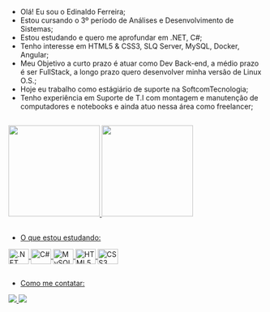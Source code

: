 - Olá! Eu sou o Edinaldo Ferreira;
- Estou cursando o 3º período de Análises e Desenvolvimento de Sistemas;
- Estou estudando e quero me aprofundar em .NET, C#;
- Tenho interesse em HTML5 & CSS3, SLQ Server, MySQL, Docker, Angular;
- Meu Objetivo a curto prazo é atuar como Dev Back-end, a médio prazo é ser FullStack, a longo prazo quero desenvolver minha versão de Linux O.S.;
- Hoje eu trabalho como estágiário de suporte na SoftcomTecnologia;
- Tenho experiência em Suporte de T.I com montagem e manutenção de computadores e notebooks e ainda atuo nessa área como freelancer;
##
</div>
  <a href="https://https://github.com/SrFerreiraDev">
  <img height = "180em" src = "https://github-readme-stats.vercel.app/api?username=srferreiradev&show_icons=false&theme=dark&include_all_commits=true&count_private=true" />
  <img height = "180em" src = "https://github-readme-stats.vercel.app/api/top-langs/?username=srferreiradev&layout=compact&langs_count=7&theme=dark" />
</div>

##

- O que estou estudando:

<div style="display: inline_block">
  <img align="center" alt=".NET" height="30" width="40" src="https://cdn.jsdelivr.net/gh/devicons/devicon/icons/dot-net/dot-net-original.svg">
  <img align="center" alt="C#" height="30" width="40" src="https://cdn.jsdelivr.net/gh/devicons/devicon/icons/csharp/csharp-original.svg">
  <img align="center" alt="MySQL" height="30" width="40" src="https://cdn.jsdelivr.net/gh/devicons/devicon/icons/mysql/mysql-original.svg">
  <img align="center" alt="HTML5" height="30" width="40" src="https://cdn.jsdelivr.net/gh/devicons/devicon/icons/html5/html5-original.svg">
  <img align="center" alt="CSS3" height="30" width="40" src="https://cdn.jsdelivr.net/gh/devicons/devicon/icons/css3/css3-original.svg">
</div>
  
  ##
  
  - Como me contatar:
  
</div>
<a href="https://www.linkedin.com/in/edinaldo-ferreira-srferreiradev/" target="_blank"> <img src = "https://img.shields.io/badge/-LinkedIn-%230077B5?style = for-the-badge & logo = linkedin & logoColor = white "target =" _ blank "> </a> 
<a href = "mailto:edinaldoferreira25@gmail.com"> <img src = "https://img.shields.io/badge/Gmail-D14836?style=for-the-badge&logo=gmail&logoColor=white" target = "_ blank"> </a>

</div>
